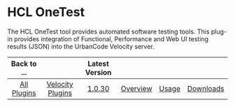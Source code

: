 
# HCL OneTest

The HCL OneTest tool provides automated software testing tools. This plug-in provides integration of Functional, Performance and Web UI testing results (JSON) into the UrbanCode Velocity server.

|Back to ...||Latest Version||||
| :---: | :---: | :---: | :---: | :---: | :---: |
|[All Plugins](../../index.md)|[Velocity Plugins](../README.md)|[1.0.30](https://raw.githubusercontent.com/UrbanCode/IBM-UCV-PLUGINS/main/files/ucv-ext-onetest/ucv-ext-onetest-1.0.30.tar.zip)|[Overview](overview.md)|[Usage](usage.md)|[Downloads](downloads.md)|
